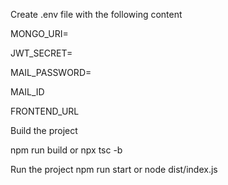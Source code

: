 Create .env file with the following content

MONGO_URI=<your mongodb uri>


JWT_SECRET=<your secret>

MAIL_PASSWORD=

MAIL_ID



FRONTEND_URL


Build the project

npm run build or npx tsc -b


Run the project
npm run start or node dist/index.js

